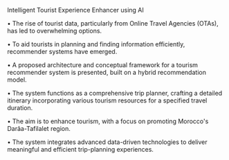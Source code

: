 Intelligent Tourist Experience Enhancer using AI

• The rise of tourist data, particularly from Online Travel Agencies (OTAs), has led to overwhelming options.

• To aid tourists in planning and finding information efficiently, recommender systems have emerged.

• A proposed architecture and conceptual framework for a tourism recommender system is presented, built on a hybrid recommendation model.

• The system functions as a comprehensive trip planner, crafting a detailed itinerary incorporating various tourism resources for a specified travel duration.

• The aim is to enhance tourism, with a focus on promoting Morocco's Darâa-Tafilalet region.

• The system integrates advanced data-driven technologies to deliver meaningful and efficient trip-planning experiences.
